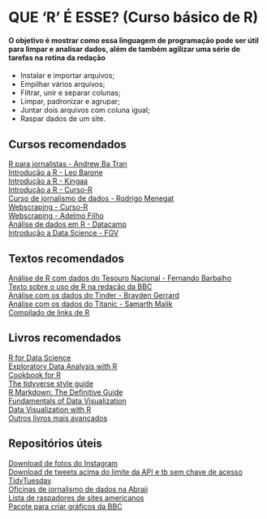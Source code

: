 # QUE ‘R’ É ESSE? (Curso básico de R)         

#### O objetivo é mostrar como essa linguagem de programação pode ser útil para limpar e analisar dados, além de também agilizar uma série de tarefas na rotina da redação   
- Instalar e importar arquivos;     
- Empilhar vários arquivos;   
- Filtrar, unir e separar colunas;     
- Limpar, padronizar e agrupar;   
- Juntar dois arquivos com coluna igual;   
- Raspar dados de um site.   

## Cursos recomendados
[R para jornalistas - Andrew Ba Tran](https://learn.r-journalism.com/en/introduction/)       
[Introdução a R - Leo Barone](https://github.com/leobarone/cebrap_lab_cetic_programacao_r)       
[Introdução a R - Kingaa](http://kingaa.github.io/R_Tutorial/)       
[Introdução a R - Curso-R](https://github.com/curso-r/201805-introducao-a-programacao-em-r)       
[Curso de jornalismo de dados - Rodrigo Menegat](https://github.com/RodrigoMenegat/jgd-1)       
[Webscraping - Curso-R](https://github.com/curso-r/201904-workshop-web-scraping)       
[Webscraping - Adelmo Filho](https://github.com/adelmofilho/WebScraping)       
[Análise de dados em R - Datacamp](https://www.datacamp.com/tracks/data-analyst-with-r)       
[Introdução a Data Science - FGV](https://github.com/rsouza/FGV_Intro_DS)       

## Textos recomendados
[Análise de R com dados do Tesouro Nacional - Fernando Barbalho](https://medium.com/tchiluanda/suporte-do-rstats-%C3%A0s-iniciativas-de-transpar%C3%AAncia-do-tesouro-nacional-brasileiro-dfdd5e1ab831)       
[Texto sobre o uso de R na redação da BBC](https://medium.com/hacks-hackers-london/how-bbc-data-journalists-use-r-for-data-visualization-e29ee74948e1)       
[Análise com os dados do Tinder - Brayden Gerrard](https://towardsdatascience.com/117-days-of-tinder-in-data-755fe9ed853e)       
[Análise com os dados do Titanic - Samarth Malik](https://towardsdatascience.com/data-analysis-and-visualisations-using-r-955a7e90f7dd)    
[Compilado de links de R](https://rddj.info/)      

## Livros recomendados
[R for Data Science](https://r4ds.had.co.nz/)      
[Exploratory Data Analysis with R](https://bookdown.org/rdpeng/exdata/)      
[Cookbook for R](http://www.cookbook-r.com/)      
[The tidyverse style guide](https://style.tidyverse.org/index.html)      
[R Markdown: The Definitive Guide](https://bookdown.org/yihui/rmarkdown/)      
[Fundamentals of Data Visualization](https://serialmentor.com/dataviz/)      
[Data Visualization with R](https://rkabacoff.github.io/datavis/)      
[Outros livros mais avançados](https://github.com/maxto/R-Books)      

## Repositórios úteis
[Download de fotos do Instagram](https://github.com/rarcega/instagram-scraper)      
[Download de tweets acima do limite da API e tb sem chave de acesso](https://github.com/tweepy/tweepy)      
[TidyTuesday](https://github.com/rfordatascience/tidytuesday)      
[Oficinas de jornalismo de dados na Abraji](https://github.com/abraji/cursos_congresso_2019)      
[Lista de raspadores de sites americanos](https://github.com/stanfordjournalism/search-script-scrape)      
[Pacote para criar gráficos da BBC](https://github.com/bbc/bbplot)      
